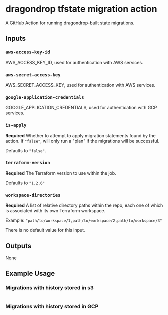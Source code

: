 # dragondrop tfstate migration action
A GitHub Action for running dragondrop-built state migrations.

## Inputs

### `aws-access-key-id`
AWS_ACCESS_KEY_ID, used for authentication with AWS services.

### `aws-secret-access-key`
AWS_SECRET_ACCESS_KEY, used for authentication with AWS services.

### `google-application-credentials`
GOOGLE_APPLICATION_CREDENTIALS, used for authentication with GCP services.

### `is-apply`
**Required** Whether to attempt to apply migration statements
found by the action. If `"false"`, will only run a "plan" if the migrations will be successful.

Defaults to `"false"`. 

### `terraform-version`
**Required** The Terraform version to use within the job.

Defaults to `"1.2.6"`

### `workspace-directories`
**Required** A list of relative directory paths within the repo,
each one of which is associated with its own Terraform workspace.

Example: `"path/to/workspace/1,path/to/workspace/2,path/to/workspace/3"`

There is no default value for this input.

## Outputs
None

## Example Usage
### Migrations with history stored in s3
```yaml

```

### Migrations with history stored in GCP
```yaml

```
